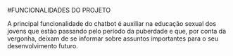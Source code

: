 #FUNCIONALIDADES DO PROJETO

  A principal funcionalidade do chatbot é auxiliar na educação sexual dos jovens que estão passando pelo período da puberdade e que, por conta da vergonha, deixam de se informar sobre assuntos importantes para o seu desenvolvimento futuro.
